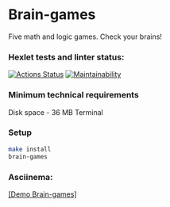 # Brain-games
Five math and logic games. Check your brains!

### Hexlet tests and linter status:
[![Actions Status](https://github.com/natalia-nuikina/frontend-project-44/actions/workflows/hexlet-check.yml/badge.svg)](https://github.com/natalia-nuikina/frontend-project-44/actions)
[![Maintainability](https://api.codeclimate.com/v1/badges/6db21d0c188996a307c6/maintainability)](https://codeclimate.com/github/natalia-nuikina/frontend-project-44/maintainability)

### Minimum technical requirements
Disk space - 36 MB
Terminal

### Setup

```bash
make install
brain-games
```

### Asciinema:
[[Demo Brain-games]](https://asciinema.org/a/hbTDQlfUTuhjae6NgeM35SdZe)
